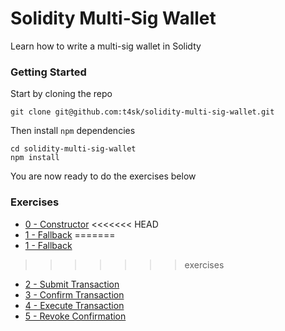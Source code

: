 # Solidity Multi-Sig Wallet

Learn how to write a multi-sig wallet in Solidty

### Getting Started

Start by cloning the repo

```
git clone git@github.com:t4sk/solidity-multi-sig-wallet.git
```

Then install `npm` dependencies

```
cd solidity-multi-sig-wallet
npm install
```

You are now ready to do the exercises below

### Exercises

- [0 - Constructor](exercises/00-constructor.md)
<<<<<<< HEAD
- [1 - Fallback](exercises/01-fallback.md)
=======
- [1 - Fallback](exercies/01-fallback.md)
>>>>>>> exercises
- [2 - Submit Transaction](exercises/02-submit-transaction.md)
- [3 - Confirm Transaction](exercises/03-confirm-transaction.md)
- [4 - Execute Transaction](exercises/04-execute-transaction.md)
- [5 - Revoke Confirmation](exercises/05-revoke-confirmation.md)
